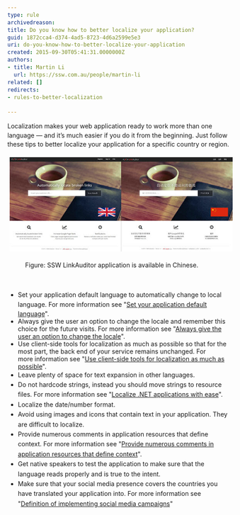 ```yaml
---
type: rule
archivedreason: 
title: Do you know how to better localize your application?
guid: 1872cca4-d374-4ad5-8723-4d6a2599e5e3
uri: do-you-know-how-to-better-localize-your-application
created: 2015-09-30T05:41:31.0000000Z
authors:
- title: Martin Li
  url: https://ssw.com.au/people/martin-li
related: []
redirects:
- rules-to-better-localization

---
```



<p><span style="line-height:20.79px;">​​​​​</span><span style="line-height:20px;">Localization makes your web application ready to work more than one language — and it’s much easier if you do it from the beginning. Just follow these tips to better localize your application for a </span><span style="line-height:20px;">specific country or region.​</span></p><dl class="ssw15-rteElement-ImageArea"><img src="SSW-Link-Auditor-Chinafy.jpg" alt="SSW-Link-Auditor-Chinafy.jpg" style="margin:5px;" /></dl><dd class="ssw15-rteElement-FigureNormal">Figure: SSW LinkAuditor application is available in Chine​​se. </dd>
<br><excerpt class='endintro'></excerpt><br>
<ul class="p1"><li>
      <span style="line-height:1.6;">​Set your application default language to automatically change to local language. </span>For more information see "<a href=/do-you-set-your-application-default-language-to-automatically-change-to-local-language>Set your application default language</a>".</li><li>Always give the user an option to change the locale and remember this choice for the future visits. For more information see "<a href=/do-you-always-give-the-user-an-option-to-change-the-locale>Always give the user an option to change the locale</a>".</li><li>Use client-side tools for localization as much as possible so that for the most part, the back end of your service remains unchanged. For more information see "<a href=/do-you-use-client-side-tools-for-localization-as-much-as-possible-2>Use client-side tools for localization as much as possible</a>".</li><li>
      <span style="line-height:1.6;">Leave plenty of space for text expansion in other languages.</span></li><li>
      <span style="line-height:1.6;">Do not hardcode strings, instead you should move strings to resource files. For more information see "<a href="https://www.jetbrains.com/resharper/features/internationalization.html">Localize .NET applications with ease</a>".</span></li><li>
      <span style="line-height:1.6;">Localize the date/number format.</span></li><li>
      <span style="line-height:1.6;">Avoid using images and icons that contain text in your application. They are difficult to localize.</span></li><li>
      <span style="line-height:1.6;">Provide numerous comments in application resources that define context. For more information see "<a href=/do-you-provide-numerous-comments-in-application-resources-that-define-context>Provide numerous comments in application resources that define context</a>".</span></li><li>
      <span style="line-height:1.6;">Get native speakers to test the application to make sure that the language reads properly and is true to the intent.</span></li><li>
      <span style="line-height:1.6;">Make sure that your social media presence covers the countries you have translated your application into. For more information see "<a href=/do-you-follow-a-definition-of-social-media>Definition of implementing social media campaigns</a>"</span></li></ul>


